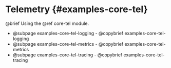 # Telemetry {#examples-core-tel}

@brief Using the @ref core-tel module.

- @subpage examples-core-tel-logging - @copybrief examples-core-tel-logging
- @subpage examples-core-tel-metrics - @copybrief examples-core-tel-metrics
- @subpage examples-core-tel-tracing - @copybrief examples-core-tel-tracing
